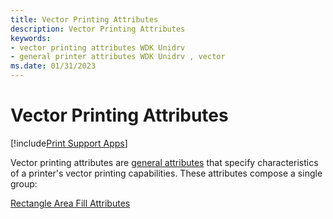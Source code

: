 ```yaml
---
title: Vector Printing Attributes
description: Vector Printing Attributes
keywords:
- vector printing attributes WDK Unidrv
- general printer attributes WDK Unidrv , vector
ms.date: 01/31/2023
---
```


# Vector Printing Attributes

[!include[Print Support Apps](../includes/print-support-apps.md)]

Vector printing attributes are [general attributes](general-attributes.md) that specify characteristics of a printer's vector printing capabilities. These attributes compose a single group:

[Rectangle Area Fill Attributes](rectangle-area-fill-attributes.md)
